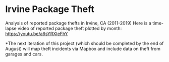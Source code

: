 # Irvine Package Theft
Analysis of reported package thefts in Irvine, CA (2011-2019)
Here is a time-lapse video of reported package theft plotted by month: https://youtu.be/a6sYRXIeFhY

*The next iteration of this project (which should be completed by the end of August) will map theft incidents via Mapbox and include data on theft from garages and cars.
